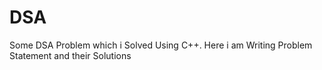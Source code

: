 # DSA

Some  DSA Problem which i Solved Using C++.
Here i am Writing Problem Statement and their Solutions

